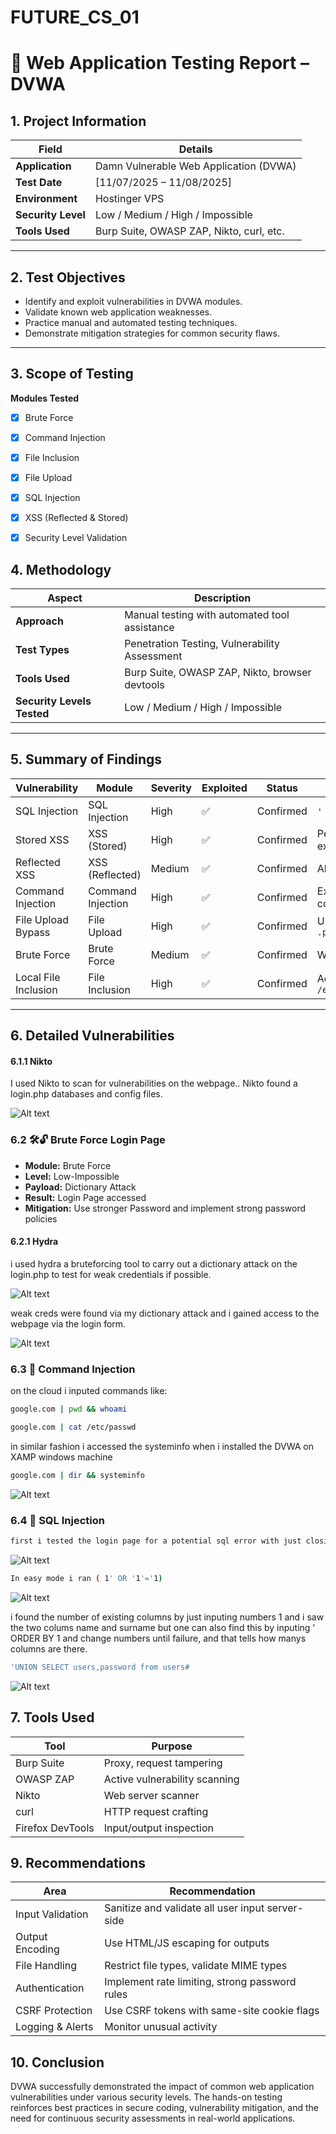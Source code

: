 # FUTURE_CS_01
# 🧪 Web Application Testing Report – DVWA

## 1. Project Information

| Field             | Details                                      |
|------------------|----------------------------------------------|
| **Application**   | Damn Vulnerable Web Application (DVWA)       |
| **Test Date**     | [11/07/2025 – 11/08/2025]                      |                  |
| **Environment**   | Hostinger VPS |
| **Security Level**| Low / Medium / High / Impossible             |
| **Tools Used**    | Burp Suite, OWASP ZAP, Nikto, curl, etc.     |

---

## 2. Test Objectives

- Identify and exploit vulnerabilities in DVWA modules.
- Validate known web application weaknesses.
- Practice manual and automated testing techniques.
- Demonstrate mitigation strategies for common security flaws.

---

## 3. Scope of Testing

**Modules Tested**
- [x] Brute Force  
- [x] Command Injection  
- [x] File Inclusion  
- [x] File Upload  
- [x] SQL Injection  
- [x] XSS (Reflected & Stored)  
- [x] Security Level Validation  


## 4. Methodology

| Aspect         | Description                                         |
|----------------|-----------------------------------------------------|
| **Approach**    | Manual testing with automated tool assistance      |
| **Test Types**  | Penetration Testing, Vulnerability Assessment      |
| **Tools Used**  | Burp Suite, OWASP ZAP, Nikto, browser devtools |
| **Security Levels Tested** | Low / Medium / High / Impossible        |

---

## 5. Summary of Findings

| Vulnerability         | Module            | Severity | Exploited | Status     | Notes                              |
|-----------------------|-------------------|----------|-----------|------------|------------------------------------|
| SQL Injection         | SQL Injection     | High     | ✅        | Confirmed  | `' OR 1=1--` exploited             |
| Stored XSS            | XSS (Stored)      | High     | ✅        | Confirmed  | Persistent `<script>` executed    |
| Reflected XSS         | XSS (Reflected)   | Medium   | ✅        | Confirmed  | Alert triggered                    |
| Command Injection     | Command Injection | High     | ✅        | Confirmed  | Executed OS commands via input    |
| File Upload Bypass    | File Upload       | High     | ✅        | Confirmed  | Uploaded web shell `.php`         |            |
| Brute Force           | Brute Force       | Medium   | ✅        | Confirmed  | Weak creds discovered             |
| Local File Inclusion  | File Inclusion    | High     | ✅        | Confirmed  |Accessed `/etc/passwd,systeminfo`  |

---

## 6. Detailed Vulnerabilities

#### 6.1.1  Nikto

I used Nikto to scan for vulnerabilities on the webpage.. 
Nikto found a login.php databases and config files.

![Alt text](./images/Nikto.PNG)


### 6.2 🛠️🔓 Brute Force Login Page

- **Module:** Brute Force  
- **Level:** Low-Impossible
- **Payload:** Dictionary Attack
- **Result:** Login Page accessed  
- **Mitigation:** Use stronger Password and implement strong password policies

#### 6.2.1 Hydra

i used hydra a bruteforcing tool to carry out a dictionary attack on the login.php to test for weak credentials if possible.

![Alt text](./images/Hydra.PNG)

weak creds were found via my dictionary attack and i gained access to the webpage via the login form.

![Alt text](./images/dvwa.PNG)


### 6.3 🧨 Command Injection

on the cloud i inputed commands like: 


```bash
google.com | pwd && whoami 
```
```bash
google.com | cat /etc/passwd
```
in similar fashion i accessed the systeminfo when i installed the DVWA on XAMP windows machine 

```bash
google.com | dir && systeminfo
```



![Alt text](./images/systeminfo.png)



### 6.4 🧨 SQL Injection

```bash
first i tested the login page for a potential sql error with just closing the  syntax | ' and this created the error seen below and this let me know there was an error shown and a possilbe potential for a code injection
```

![Alt text](./images/image.png)

```bash
In easy mode i ran ( 1' OR '1'='1)
```
![Alt text](./images/sqleasy.png)



i found the number of existing columns by just inputing numbers 1 and i saw the two colums name and surname but one can also find this by inputing ' ORDER BY 1 and change numbers until failure, and that tells how manys columns are there.


```bash
'UNION SELECT users,password from users#
```

![Alt text](./images/sqlunion.png)

## 7. Tools Used

| Tool         | Purpose                          |
|--------------|----------------------------------|
| Burp Suite   | Proxy, request tampering         |
| OWASP ZAP    | Active vulnerability scanning    |
| Nikto        | Web server scanner               |
| curl         | HTTP request crafting            |
| Firefox DevTools | Input/output inspection      |



## 9. Recommendations

| Area              | Recommendation                                   |
|-------------------|--------------------------------------------------|
| Input Validation  | Sanitize and validate all user input server-side |
| Output Encoding   | Use HTML/JS escaping for outputs                 |
| File Handling     | Restrict file types, validate MIME types         |
| Authentication    | Implement rate limiting, strong password rules   |
| CSRF Protection   | Use CSRF tokens with same-site cookie flags      |
| Logging & Alerts  | Monitor unusual activity                         |



## 10. Conclusion

DVWA successfully demonstrated the impact of common web application vulnerabilities under various security levels. The hands-on testing reinforces best practices in secure coding, vulnerability mitigation, and the need for continuous security assessments in real-world applications.


